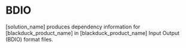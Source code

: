 # BDIO 

[solution_name] produces dependency information for [blackduck_product_name] in [blackduck_product_name] Input Output (BDIO) format files. 
